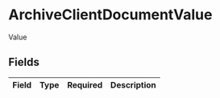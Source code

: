 # ArchiveClientDocumentValue

Value


## Fields

| Field       | Type        | Required    | Description |
| ----------- | ----------- | ----------- | ----------- |